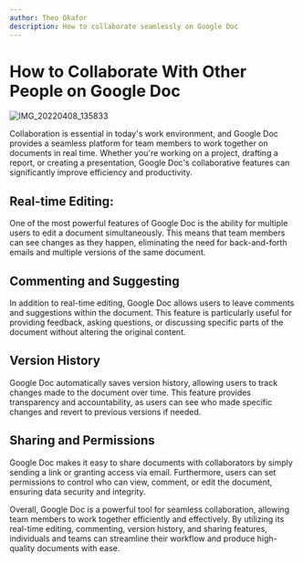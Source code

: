 ```yaml
---
author: Theo Okafor
description: How to collaborate seamlessly on Google Doc
---
```


# How to Collaborate With Other People on Google Doc
![IMG_20220408_135833](https://github.com/user-attachments/assets/2ba4ad73-aa88-4dc6-b9d2-65ab975c742e)

Collaboration is essential in today's work environment, and Google Doc provides a seamless platform for team members to work together on documents in real time. Whether you're working on a project, drafting a report, or creating a presentation, Google Doc's collaborative features can significantly improve efficiency and productivity.

## Real-time Editing:
One of the most powerful features of Google Doc is the ability for multiple users to edit a document simultaneously. This means that team members can see changes as they happen, eliminating the need for back-and-forth emails and multiple versions of the same document.

## Commenting and Suggesting
In addition to real-time editing, Google Doc allows users to leave comments and suggestions within the document. This feature is particularly useful for providing feedback, asking questions, or discussing specific parts of the document without altering the original content.

## Version History
Google Doc automatically saves version history, allowing users to track changes made to the document over time. This feature provides transparency and accountability, as users can see who made specific changes and revert to previous versions if needed.

## Sharing and Permissions
Google Doc makes it easy to share documents with collaborators by simply sending a link or granting access via email. Furthermore, users can set permissions to control who can view, comment, or edit the document, ensuring data security and integrity.

Overall, Google Doc is a powerful tool for seamless collaboration, allowing team members to work together efficiently and effectively. By utilizing its real-time editing, commenting, version history, and sharing features, individuals and teams can streamline their workflow and produce high-quality documents with ease.

